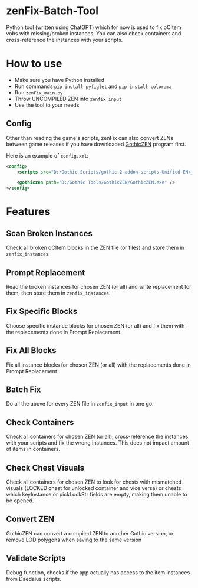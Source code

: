 # zenFix-Batch-Tool
Python tool (written using ChatGPT) which for now is used to fix oCItem vobs with missing/broken instances. You can also check containers and cross-reference the instances with your scripts.

# How to use
- Make sure you have Python installed
- Run commands `pip install pyfiglet` and `pip install colorama`
- Run `zenFix_main.py`
- Throw UNCOMPILED ZEN into `zenfix_input`
- Use the tool to your needs

## Config
Other than reading the game's scripts, zenFix can also convert ZENs between game releases if you have downloaded [GothicZEN](https://forum.worldofplayers.de/forum/threads/1537414-Release-GothicZEN-a-commandline-tool-to-convert-compiled-ZENs-between-Gothic-versions) program first.

Here is an example of `config.xml`:
```xml
<config>
	<scripts src="D:/Gothic Scripts/gothic-2-addon-scripts-Unified-EN/_Work/Data/Scripts/Content/Items" />

	<gothiczen path="D:/Gothic Tools/GothicZEN/GothicZEN.exe" />
</config>
```


# Features
## Scan Broken Instances
Check all broken oCItem blocks in the ZEN file (or files) and store them in `zenfix_instances`.

## Prompt Replacement
Read the broken instances for chosen ZEN (or all) and write replacement for them, then store them in `zenfix_instances`.

## Fix Specific Blocks
Choose specific instance blocks for chosen ZEN (or all) and fix them with the replacements done in Prompt Replacement.

## Fix All Blocks
Fix all instance blocks for chosen ZEN (or all) with the replacements done in Prompt Replacement.

## Batch Fix
Do all the above for every ZEN file in `zenfix_input` in one go.

## Check Containers
Check all containers for chosen ZEN (or all), cross-reference the instances with your scripts and fix the wrong instances. This does not impact amount of items in containers.

## Check Chest Visuals
Check all containers for chosen ZEN to look for chests with mismatched visuals (LOCKED chest for unlocked container and vice versa) or chests which keyInstance or pickLockStr fields are empty, making them unable to be opened.

## Convert ZEN
GothicZEN can convert a compiled ZEN to another Gothic version, or remove LOD polygons when saving to the same version

## Validate Scripts
Debug function, checks if the app actually has access to the item instances from Daedalus scripts.